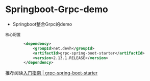 # Springboot-Grpc-demo
* Springboot整合Grpc的demo

`核心配置`
```xml
        <dependency>
            <groupId>net.devh</groupId>
            <artifactId>grpc-spring-boot-starter</artifactId>
            <version>2.13.1.RELEASE</version>
        </dependency>
```
推荐阅读[入门指南 | grpc-spring-boot-starter](https://yidongnan.github.io/grpc-spring-boot-starter/zh-CN/server/getting-started.html)
